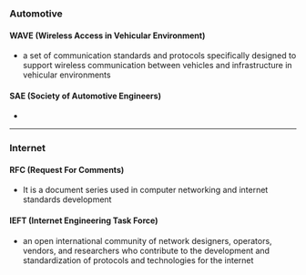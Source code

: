### Automotive
#### WAVE (Wireless Access in Vehicular Environment)
  - a set of communication standards and protocols specifically designed to support wireless communication between vehicles and infrastructure in vehicular environments
#### SAE (Society of Automotive Engineers)
  - 

--------------------------------------------------------------
### Internet
#### RFC (Request For Comments)
- It is a document series used in computer networking and internet standards development

#### IEFT (Internet Engineering Task Force)
- an open international community of network designers, operators, vendors, and researchers who contribute to the development and standardization of protocols and technologies for the internet

